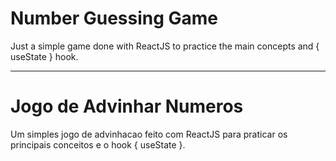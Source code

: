 # Number Guessing Game

Just a simple game done with ReactJS to practice the main concepts and { useState } hook.

- - -

# Jogo de Advinhar Numeros

Um simples jogo de advinhacao feito com ReactJS para praticar os principais conceitos e o hook { useState }.
